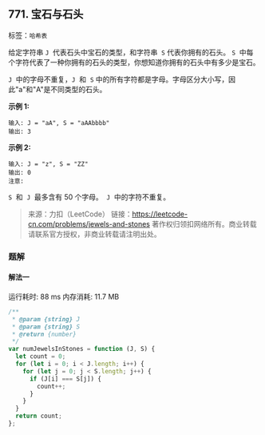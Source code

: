 ## 771. 宝石与石头

标签：`哈希表`

给定字符串 `J`  代表石头中宝石的类型，和字符串  `S` 代表你拥有的石头。 `S`  中每个字符代表了一种你拥有的石头的类型，你想知道你拥有的石头中有多少是宝石。

`J`  中的字母不重复，`J`  和  `S` 中的所有字符都是字母。字母区分大小写，因此"a"和"A"是不同类型的石头。

**示例 1:**

```
输入: J = "aA", S = "aAAbbbb"
输出: 3
```

**示例 2:**

```
输入: J = "z", S = "ZZ"
输出: 0
注意:
```

`S`  和  `J`  最多含有 50 个字母。
 `J`  中的字符不重复。

> 来源：力扣（LeetCode）
> 链接：https://leetcode-cn.com/problems/jewels-and-stones
> 著作权归领扣网络所有。商业转载请联系官方授权，非商业转载请注明出处。

### 题解

#### 解法一

运行耗时: 88 ms 内存消耗: 11.7 MB

```javascript
/**
 * @param {string} J
 * @param {string} S
 * @return {number}
 */
var numJewelsInStones = function (J, S) {
  let count = 0;
  for (let i = 0; i < J.length; i++) {
    for (let j = 0; j < S.length; j++) {
      if (J[i] === S[j]) {
        count++;
      }
    }
  }
  return count;
};
```
